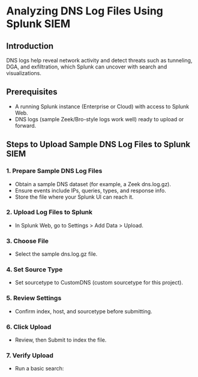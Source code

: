 # Analyzing DNS Log Files Using Splunk SIEM

## Introduction
DNS logs help reveal network activity and detect threats such as tunneling, DGA, and exfiltration, which Splunk can uncover with search and visualizations. 

## Prerequisites
- A running Splunk instance (Enterprise or Cloud) with access to Splunk Web. 
- DNS logs (sample Zeek/Bro-style logs work well) ready to upload or forward. 

## Steps to Upload Sample DNS Log Files to Splunk SIEM

### 1. Prepare Sample DNS Log Files
- Obtain a sample DNS dataset (for example, a Zeek dns.log.gz). 
- Ensure events include IPs, queries, types, and response info. 
- Store the file where your Splunk UI can reach it. 

### 2. Upload Log Files to Splunk
- In Splunk Web, go to Settings > Add Data > Upload. 

### 3. Choose File
- Select the sample dns.log.gz file.

### 4. Set Source Type
- Set sourcetype to CustomDNS (custom sourcetype for this project).

### 5. Review Settings
- Confirm index, host, and sourcetype before submitting.

### 6. Click Upload
- Review, then Submit to index the file.

### 7. Verify Upload
- Run a basic search:
